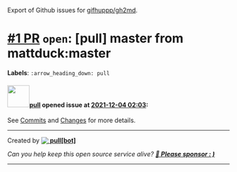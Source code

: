 Export of Github issues for [gifhuppp/gh2md](https://github.com/gifhuppp/gh2md).

# [\#1 PR](https://github.com/gifhuppp/gh2md/pull/1) `open`: [pull] master from mattduck:master
**Labels**: `:arrow_heading_down: pull`


#### <img src="https://avatars.githubusercontent.com/in/12910?v=4" width="50">[pull](https://github.com/apps/pull) opened issue at [2021-12-04 02:03](https://github.com/gifhuppp/gh2md/pull/1):

See [Commits](/gifhuppp/gh2md/pull/1/commits) and [Changes](/gifhuppp/gh2md/pull/1/files) for more details.

-----
Created by [<img src="https://prod.download/pull-18h-svg" valign="bottom"/> **pull[bot]**](https://github.com/wei/pull)

_Can you help keep this open source service alive? **[💖 Please sponsor : )](https://prod.download/pull-pr-sponsor)**_




-------------------------------------------------------------------------------

